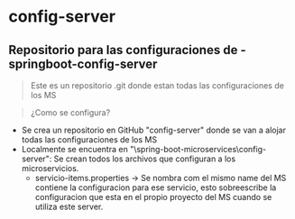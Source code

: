 # config-server
## Repositorio para las configuraciones de - springboot-config-server	


> Este es un repositorio .git donde estan todas las configuraciones de los MS

> ¿Como se configura?
- Se crea un repositorio en GitHub "config-server" donde se van a alojar todas las configuraciones de los MS
- Localmente se encuentra en "\spring-boot-microservices\config-server":
  Se crean todos los archivos que configuran a los microservicios.
	- servicio-items.properties -> Se nombra com el mismo name del MS contiene la configuracion para ese servicio, 
	esto sobreescribe la configuracion que esta en el propio proyecto del MS cuando se utiliza este server.
	
	
